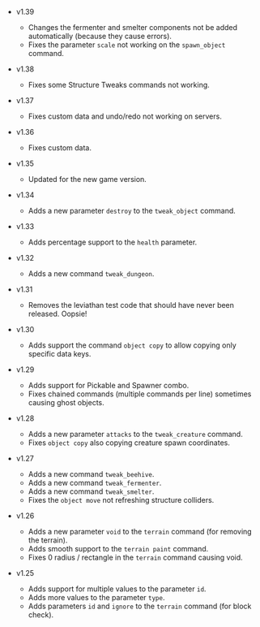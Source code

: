 - v1.39
  - Changes the fermenter and smelter components not be added automatically (because they cause errors).
  - Fixes the parameter `scale` not working on the `spawn_object` command.

- v1.38
  - Fixes some Structure Tweaks commands not working.

- v1.37
  - Fixes custom data and undo/redo not working on servers.

- v1.36
  - Fixes custom data.

- v1.35
  - Updated for the new game version.

- v1.34
  - Adds a new parameter `destroy` to the `tweak_object` command.

- v1.33
  - Adds percentage support to the `health` parameter.

- v1.32
  - Adds a new command `tweak_dungeon`.

- v1.31
  - Removes the leviathan test code that should have never been released. Oopsie!

- v1.30
  - Adds support the command `object copy` to allow copying only specific data keys.

- v1.29
  - Adds support for Pickable and Spawner combo.
  - Fixes chained commands (multiple commands per line) sometimes causing ghost objects.

- v1.28
  - Adds a new parameter `attacks` to the `tweak_creature` command.
  - Fixes `object copy` also copying creature spawn coordinates.

- v1.27
  - Adds a new command `tweak_beehive`.
  - Adds a new command `tweak_fermenter`.
  - Adds a new command `tweak_smelter`.
  - Fixes the `object move` not refreshing structure colliders.

- v1.26
  - Adds a new parameter `void` to the `terrain` command (for removing the terrain).
  - Adds smooth support to the `terrain paint` command.
  - Fixes 0 radius / rectangle in the `terrain` command causing void.

- v1.25
  - Adds support for multiple values to the parameter `id`.
  - Adds more values to the parameter `type`.
  - Adds parameters `id` and `ignore` to the `terrain` command (for block check).
